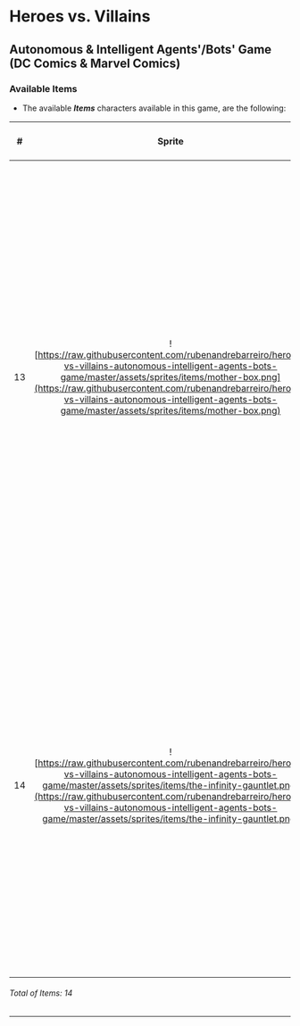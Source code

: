 # Heroes vs. Villains
## Autonomous & Intelligent Agents'/Bots' Game (DC Comics & Marvel Comics)

### Available Items

* The available **_Items_** characters available in this game, are the following:

| #  | Sprite  | Name      | Increase Stamina [0-100] | Increase Wisdom [0-100] | Increase Strength [0-100]   | Increase Velocity [0-100]   | Description |
|:--:|:-------:|:---------:|:-------:|:------------:|:-------:|:-------:|:-----------:|
| 13  | ![https://raw.githubusercontent.com/rubenandrebarreiro/heroes-vs-villains-autonomous-intelligent-agents-bots-game/master/assets/sprites/items/mother-box.png](https://raw.githubusercontent.com/rubenandrebarreiro/heroes-vs-villains-autonomous-intelligent-agents-bots-game/master/assets/sprites/items/mother-box.png)       | **_Mother Box_** | **Inc. Lvl.:** ````100```` [![increase_stamina](http://progressed.io/bar/100)](https://github.com/rubenandrebarreiro/heroes-vs-villains-autonomous-intelligent-agents-bots-game/)       | **Inc. Lvl.:** ````100```` [![increase_wisdom](http://progressed.io/bar/100)](https://github.com/rubenandrebarreiro/heroes-vs-villains-autonomous-intelligent-agents-bots-game/)          | **Inc. Lvl.:** ````100```` [![increase_strength](http://progressed.io/bar/100)](https://github.com/rubenandrebarreiro/heroes-vs-villains-autonomous-intelligent-agents-bots-game/)     | **Inc. Lvl.:** ````100```` [![increase_velocity](http://progressed.io/bar/100)](https://github.com/rubenandrebarreiro/heroes-vs-villains-autonomous-intelligent-agents-bots-game/) | ```` 'Living Computer' typically found on New Genesis. The term 'Living Computer' should be understood as an approximation. It seems to be part living being, part highly developed machine. It looks like a small box, about the size of a Terran house brick at largest. It's generally thought to be sentient, miniaturized, portable supercomputer, although its true nature and origins are unknown. It possesses wondrous powers and abilities not understood even by their wearers. These range from teleportation (they can summon Boom Tubes) to energy manipulation! ```` [See more](https://en.wikipedia.org/wiki/Mother_Box) |
| 14  | ![https://raw.githubusercontent.com/rubenandrebarreiro/heroes-vs-villains-autonomous-intelligent-agents-bots-game/master/assets/sprites/items/the-infinity-gauntlet.png](https://raw.githubusercontent.com/rubenandrebarreiro/heroes-vs-villains-autonomous-intelligent-agents-bots-game/master/assets/sprites/items/the-infinity-gauntlet.png)       | **_The Infinity Gauntlet_** | N/A     | N/A          | N/A     | N/A      | ```` Cosmic artifact that grants the wearer complete mastery over the six Infinity Gems in it: Time, Space, Power, Soul, Mind, and Reality. The Gauntlet will also grant Omnipotence, Omniscience, and Omnipresence, along with all the various powers of the Gems themselves, to the bearer. It grants the wearer complete mastery over the Infinity Gems. The Infinity Gauntlet it's the strongest weapon of this game and grant the wearer, the capablity of end the game, at any moment! ```` [See more](https://en.wikipedia.org/wiki/The_Infinity_Gauntlet) |

###### Total of Items: 14

***
